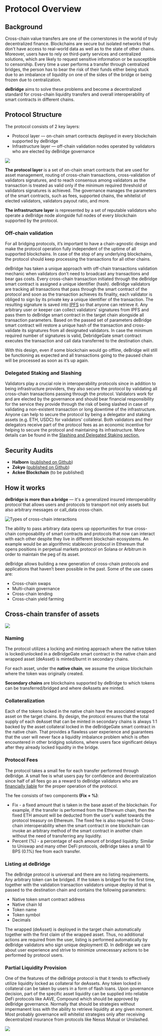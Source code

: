 # Protocol Overview

## Background

Cross-chain value transfers are one of the cornerstones in the world of truly decentralized finance. Blockchains are secure but isolated networks that don't have access to real-world data as well as to the state of other chains. Moreover, users have to rely on third-party services and centralized solutions, which are likely to request sensitive information or be susceptible to censorship. Every time a user performs a transfer through centralized bridges, the person has to bear the risk of their funds either being stuck due to an imbalance of liquidity on one of the sides of the bridge or being frozen due to centralization.

**deBridge** aims to solve these problems and become a decentralized standard for cross-chain liquidity transfers and overall interoperability of smart contracts in different chains.

## Protocol Structure

The protocol consists of 2 key layers:

* Protocol layer — on-chain smart contracts deployed in every blockchain supported by deBridge
* Infrastructure layer — off-chain validation nodes operated by validators who are elected by deBridge governance

![](../.gitbook/assets/C.png)

**The protocol layer** is a set of on-chain smart contracts that are used for asset management, routing of cross-chain transactions, cross-validation of validators signatures, and to reach consensus among validators as the transaction is treated as valid only if the minimum required threshold of validators signatures is achieved. The governance manages the parameters of the smart contracts, such as fees, supported chains, the whitelist of elected validators, validators payout ratio, and more.

**The infrastructure layer** is represented by a set of reputable validators who operate a deBridge node alongside full nodes of every blockchain supported by the protocol.&#x20;

### **Off-chain validation**

For all bridging protocols, it’s important to have a chain-agnostic design and make the protocol operation fully independent of the uptime of all supported blockchains. In case of the stop of any underlying blockchains, the protocol should keep processing the transactions for all other chains.&#x20;

deBridge has taken a unique approach with off-chain transactions validation mechanic when validators don’t need to broadcast any transactions and bear gas costs. Every cross-chain transaction initiated through the deBridge smart contract is assigned a unique identifier (hash). deBridge validators are tracking all transactions that pass through the smart contract of the protocol and soon as the transaction achieves its finality, each validator is obliged to sign by its private key a unique identifier of the transaction. The resulting signature is saved into [IPFS](https://ipfs.io) so that anyone can retrieve it. Any arbitrary user or keeper can collect validators' signatures from IPFS and pass them to deBridge smart contract in the target chain alongside all transaction parameters. Based on the passed set of parameters deBridge smart contract will restore a unique hash of the transaction and cross-validate its signatures from all designated validators. In case the minimum required number of signatures is valid, DebridgeGate smart contract executes the transaction and call data transferred to the destination chain.

With this design, even if some blockchain would go offline, deBridge will still be functioning as expected and all transactions going to the paused chain will be processed as soon as it’s up again.

### Delegated Staking and Slashing

Validators play a crucial role in interoperability protocols since in addition to being infrastructure providers, they also secure the protocol by validating all cross-chain transactions passing through the protocol. Validators work for and are elected by the governance and should bear financial responsibility for the service they provide through the risk of being slashed in case of validating a non-existent transaction or long downtime of the infrastructure. Anyone can help to secure the protocol by being a delegator and staking assets (e.g. ETH, USDC) for validators’ collateral. Both validators and their delegators receive part of the protocol fees as an economic incentive for helping to secure the protocol and maintaining its infrastructure. More details can be found in the [Slashing and Delegated Staking section.](slashing-and-delegated-staking.md)

## Security Audits

* **Halborn** ([published on Github](https://github.com/debridge-finance/debridge-security/blob/master/deBridge\_Main\_Smart\_Contract\_Security\_Audit\_Report\_Halborn\_v1\_1.pdf))
* **Zokyo** ([published on Github](https://github.com/debridge-finance/debridge-security/blob/master/deBridge\_Main\_Smart\_Contract\_Security\_Audit\_Report\_ZOKYO.pdf))
* **Ackee Blockchain** (to be published)

## How it works

**deBridge is more than a bridge** — it's a generalized insured interoperability protocol that allows users and protocols to transport not only assets but also arbitrary messages or call\_data cross-chain.

![Types of cross-chain interactions](<../.gitbook/assets/image (7) (1).png>)

The ability to pass arbitrary data opens up opportunities for true cross-chain composability of smart contracts and protocols that now can interact with each other despite they live in different blockchain ecosystems. An example would be an algorithmic stablecoin protocol in Ethereum that opens positions in perpetual markets protocol on Solana or Arbitrum in order to maintain the peg of its asset.

deBridge allows building a new generation of cross-chain protocols and applications that haven’t been possible in the past. Some of the use cases are:

* Cross-chain swaps
* Multi-chain governance
* Cross-chain lending
* Cross-chain yield farming

## Cross-chain transfer of assets

![](<../.gitbook/assets/27 (1).png>)

### Naming

The protocol utilizes a locking and minting approach where the native token is locked/unlocked in a deBridgeGate smart contract in the native chain and wrapped asset (deAsset) is minted/burnt in secondary chains.

For each asset, under the **native chain**, we assume the unique blockchain where the token was originally created.

**Secondary chains** are blockchains supported by deBridge to which tokens can be transferred/bridged and where deAssets are minted.

### Collateralization

Each of the tokens locked in the native chain have the associated wrapped asset on the target chains. By design, the protocol ensures that the total supply of each deAsset that can be minted in secondary chains is always 1:1 backed by the asset collateral locked in the deBridgeGate smart contract in the native chain. That provides a flawless user experience and guarantees that the user will never face a liquidity imbalance problem which is often encountered in other bridging solutions, where users face significant delays after they already locked liquidity in the bridge.

### Protocol Fees

The protocol takes a small fee for each transfer performed through deBridge. A small fee is what users pay for confidence and decentralization since half of all fees go as a reward to deBridge validators who are [financially liable](slashing-and-delegated-staking.md) for the proper operation of the protocol.

The fee consists of two components **(Fix + %)**:

* Fix - a fixed amount that is taken in the base asset of the blockchain. For example, if the transfer is performed from the Ethereum chain, then the fixed ETH amount will be deducted from the user's wallet towards the protocol treasury on Ethereum. The fixed fee is also required for Cross-chain interoperability when the smart contract in one blockchain can invoke an arbitrary method of the smart contract in another chain without the need of transferring any liquidity.
* Percent (%) - a percentage of each amount of bridged liquidity. Similar to Uniswap and many other DeFi protocols, deBridge takes a small 10 BPS (0.1%) fee from each transfer.

### Listing at deBridge

The deBridge protocol is universal and there are no listing requirements. Any arbitrary token can be bridged. If the token is bridged for the first time, together with the validation transaction validators unique deploy id that is passed to the destination chain and contains the following parameters:

* Native token smart contract address
* Native chain Id
* Token name
* Token symbol
* Decimals

The wrapped (deAsset) is deployed in the target chain automatically together with the first claim of the wrapped asset. Thus, no additional actions are required from the user, listing is performed automatically by deBridge validators who sign unique deployment ID. In deBridge we care about user experience and strive to minimize unnecessary actions to be performed by protocol users.

### Partial Liquidity Provision

One of the features of the deBridge protocol is that it tends to effectively utilize liquidity locked as collateral for deAssets. Any token locked in collateral can be taken by users in a form of flash loans. Upon governance decision, part of the specific asset liquidity can be supplied into reliable DeFi protocols like AAVE, Compound which should be approved by deBridge governance. Normally that should be strategies without impermanent loss with the ability to retrieve liquidity at any given moment. Most probably governance will whitelist strategies only after receiving decentralized insurance from protocols like Nexus Mutual or Unslashed.

![](../.gitbook/assets/64.png)


